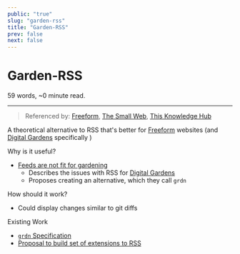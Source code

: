 ```yaml
---
public: "true"
slug: "garden-rss"
title: "Garden-RSS"
prev: false
next: false
---
```

<script setup>
import { data } from '../../git.data.ts';
import { useData } from 'vitepress';
const pageData = useData();
</script>
<h1 class="p-name">Garden-RSS</h1>
<p>59 words, ~0 minute read. <span v-html="data[`site/${pageData.page.value.relativePath}`]" /></p>
<hr/>

> Referenced by: [Freeform](/garden/freeform/index.md), [The Small Web](/garden/the-small-web/index.md), [This Knowledge Hub](/garden/this-knowledge-hub/index.md)

A theoretical alternative to RSS that's better for [Freeform](/garden/freeform/index.md) websites (and [Digital Gardens](/garden/digital-gardens/index.md) specifically )

Why is it useful?
- [Feeds are not fit for gardening](https://v5.chriskrycho.com/essays/feeds-are-not-fit-for-gardening/)
	- Describes the issues with RSS for [Digital Gardens](/garden/digital-gardens/index.md)
	- Proposes creating an alternative, which they call `grdn`

How should it work?
- Could display changes similar to git diffs

Existing Work
- [`grdn` Specification](https://github.com/chriskrycho/grdn/blob/main/SPEC.md)
- [Proposal to build set of extensions to RSS](https://forum.summerofprotocols.com/t/pig-rss-all-the-things/383)